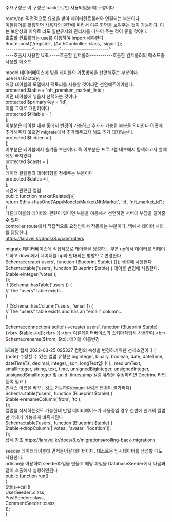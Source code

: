 주요구성은 이 구성은 back으로만 사용되었을 때 구성이다


route/api 직접적으로 요청을 받아 데이터컨트롤러와 연결되는 부분이다.<br>
미들웨어를 활용하면 사용자의 권한에 따라서 다른 화면을 보여주는 것이 가능하다. 이는 보안상의 이유로 라도 일반유저와 관리자를 나누어 주는 것이 좋을 것이다.<br>
호출할 컨트롤러는 use를 이용하여 import 해야한다<br>
Route::post('/register', [AuthController::class, 'signin']);<br>
-------------^------------^-----------------------^<br>
----호출시 사용할 URL-----호출할 컨트롤러-----------호출한 컨트롤러의 메소드중 사용할 메소드

model 데이터베이스에 넣을 테이블의 가동방식을 선언해주는 부분이다.<br>
use HasFactory;<br>
해당 테이블의 모델에서 팩토리를 사용할 것이라면 선언해주어야한다.<br>
protected $table = 'nft_premium_market_lists';<br>
어떤 테이블에 넣을지 선택하는 것이다<br>
protected $primaryKey = 'id';<br>
이름 그대로 개인키이다<br>
protected $fillable = [<br>
    ];<br>
이부분은 테이블 내부 중에서 변경이 가능하고 추가가 가능한 부분을 의미한다 이곳에 추가해주지 않으면 migrate에서 추가해주고자 해도 추가 되지않는다.<br>
protected $hidden = [<br>
];<br>
이부분은 테이블에서 숨겨둘 부분이다. 즉 이부분은 프로그램 내부에서 탐색하고자 할때에도 빠져있다<br>
protected $casts = [<br>
];<br>
데이터 컬럼들의 테이터형을 정해주는 부분이다<br>
protected $dates = [<br>
];<br>
시간에 관련된 컬럼<br>
public function marketRelated(){<br>
        return $this->hasOne('App\Models\Market\NftMarket', 'id', 'nft_market_id');<br>
    }<br>
다른테이블의 데이터와 관련이 있다면 부분을 이용해서 선언하면 서버에 부담을 덜어줄 수 있다<br>
controller route에서 직접적으로 요청받아서 작동하는 부분이다. 백에서 데이터 처리를 담당한다.<br>
https://laravel.kr/docs/8.x/controllers <br>


migrate 데이터베이스에 직접적으로 테이블을 생성하는 부분 up에서 데이터를 업데이트하고 down에서 데이터를 up과 반대되는 방향으로 변경한다 <br>
Schema::create('users', function (Blueprint $table) {}); 생성에 사용한다<br>
Schema::table('users', function (Blueprint $table) { 테이블 변경에 사용한다.<br>
    $table->integer('votes');<br>
});<br>
if (Schema::hasTable('users')) {<br>
    // The "users" table exists...<br>
}<br>

if (Schema::hasColumn('users', 'email')) {<br>
    // The "users" table exists and has an "email" column...<br>
}<br>

Schema::connection('sqlite')->create('users', function (Blueprint $table) {<br>
    $table->id();<br>
});<br>
다른데이터베이스의 스키마작업시 사용한다.<br>
Schema::rename($from, $to); 테이블 이름변경<br>

![화면 캡처 2022-03-25 095327](https://user-images.githubusercontent.com/51111836/160033784-d265d733-0c70-4733-be05-2de36f9f20a9.png)
컴럼의 속성을 변경하기위한 선제조건이다 ( {note} 수정할 수 있는 컬럼 유형은 bigInteger, binary, boolean, date, dateTime, dateTimeTz, decimal, integer, json, longText입니다., mediumText, smallInteger, string, text, time, unsignedBigInteger, unsignedInteger, unsignedSmallInteger 및 uuid. timestamp 컬럼 유형을 수정하려면 Doctrine 타입 등록 필요.)<br>
인덱스 이름을 바꾸는것도 가능하다(enum 컬럼은 변경이 불가하다)<br>
Schema::table('users', function (Blueprint $table) {<br>
    $table->renameColumn('from', 'to');<br>
});<br>
컬럼을 삭제하는것도 가능한데 만일 데이터베이스가 사용중일 경우 한번에 한개의 컬럼만 삭제가 가능하게 바뀌게된다<br>
Schema::table('users', function (Blueprint $table) {<br>
    $table->dropColumn(['votes', 'avatar', 'location']);<br>
});<br>
상세 참조
https://laravel.kr/docs/8.x/migrations#rolling-back-migrations<br>

seeder 데이터테이블에 먼저들어갈 데이터이다. 테스트용 임시데이터를 생성할 때도 사용한다.<br>
artisan을 이용하여 seeder파일을 만들고 해당 파일을 DatabaseSeeder에서 다음과 같이 호출해서 실행하면된다<br>
public function run()<br>
{<br>
    $this->call([<br>
        UserSeeder::class,<br>
        PostSeeder::class,<br>
        CommentSeeder::class,<br>
    ]);<br>
}<br>

